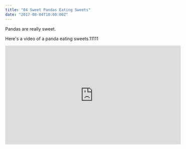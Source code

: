```yaml
---
title: "04 Sweet Pandas Eating Sweets"
date: "2017-08-04T10:00:00Z"
---
```


Pandas are really sweet.

Here's a video of a panda eating sweets.11111

<iframe width="560" height="315" src="https://www.youtube.com/embed/4n0xNbfJLR8" frameborder="0" allowfullscreen></iframe>

